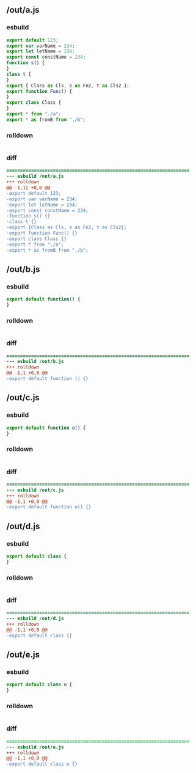## /out/a.js
### esbuild
```js
export default 123;
export var varName = 234;
export let letName = 234;
export const constName = 234;
function s() {
}
class t {
}
export { Class as Cls, s as Fn2, t as Cls2 };
export function Func() {
}
export class Class {
}
export * from "./a";
export * as fromB from "./b";
```
### rolldown
```js

```
### diff
```diff
===================================================================
--- esbuild	/out/a.js
+++ rolldown	
@@ -1,11 +0,0 @@
-export default 123;
-export var varName = 234;
-export let letName = 234;
-export const constName = 234;
-function s() {}
-class t {}
-export {Class as Cls, s as Fn2, t as Cls2};
-export function Func() {}
-export class Class {}
-export * from "./a";
-export * as fromB from "./b";

```
## /out/b.js
### esbuild
```js
export default function() {
}
```
### rolldown
```js

```
### diff
```diff
===================================================================
--- esbuild	/out/b.js
+++ rolldown	
@@ -1,1 +0,0 @@
-export default function () {}

```
## /out/c.js
### esbuild
```js
export default function o() {
}
```
### rolldown
```js

```
### diff
```diff
===================================================================
--- esbuild	/out/c.js
+++ rolldown	
@@ -1,1 +0,0 @@
-export default function o() {}

```
## /out/d.js
### esbuild
```js
export default class {
}
```
### rolldown
```js

```
### diff
```diff
===================================================================
--- esbuild	/out/d.js
+++ rolldown	
@@ -1,1 +0,0 @@
-export default class {}

```
## /out/e.js
### esbuild
```js
export default class o {
}
```
### rolldown
```js

```
### diff
```diff
===================================================================
--- esbuild	/out/e.js
+++ rolldown	
@@ -1,1 +0,0 @@
-export default class o {}

```
